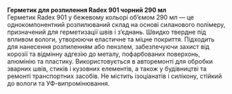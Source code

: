 **Герметик для розпилення Radex 901 чорний 290 мл**  
Герметик Radex 901 у бежевому кольорі об’ємом 290 мл — це однокомпонентний розпилюваний склад на основі силанового полімеру, призначений для герметизації швів і з’єднань. Швидко твердне під впливом вологи, утворюючи еластичне та міцне покриття. Підходить для нанесення розпиленням або пензлем, забезпечуючи захист від корозії та відмінну адгезію до металу, пофарбованих поверхонь, алюмінію та пластику. Використовується в авторемонті для обробки зварних швів, стиків і кузовних елементів, а також у будівництві та ремонті транспортних засобів. Не містить ізоціанатів і силікону, стійкий до вологи та УФ-випромінювання.